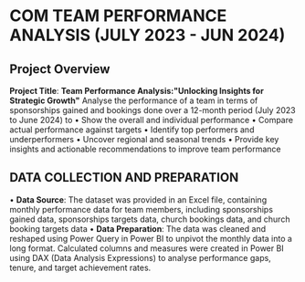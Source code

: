 # COM TEAM PERFORMANCE ANALYSIS (JULY 2023 - JUN 2024)
## Project Overview
**Project Title**: **Team Performance Analysis:"Unlocking Insights for Strategic Growth"**
 Analyse the performance of a team in terms of sponsorships gained and bookings done over a 12-month period (July 2023 to June 2024) to 
•	Show the overall and individual performance
•	Compare actual performance against targets
•	Identify top performers and underperformers
•	Uncover regional and seasonal trends
•	Provide key insights and actionable recommendations to improve team performance
## DATA COLLECTION AND PREPARATION
•	**Data Source**: The dataset was provided in an Excel file, containing monthly performance data for team members, including sponsorships gained data, sponsorships targets data, church bookings data, and church booking targets data
•	**Data Preparation**:
	The data was cleaned and reshaped using Power Query in Power BI to unpivot the monthly data into a long format.
	Calculated columns and measures were created in Power BI using DAX (Data Analysis Expressions) to analyse performance gaps, tenure, and target achievement rates.


